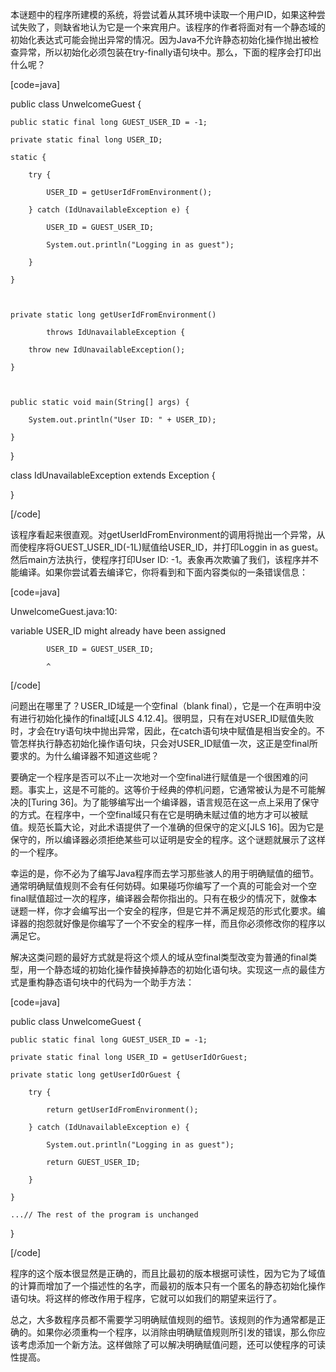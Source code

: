 本谜题中的程序所建模的系统，将尝试着从其环境中读取一个用户ID，如果这种尝试失败了，则缺省地认为它是一个来宾用户。该程序的作者将面对有一个静态域的初始化表达式可能会抛出异常的情况。因为Java不允许静态初始化操作抛出被检查异常，所以初始化必须包装在try-finally语句块中。那么，下面的程序会打印出什么呢？ 
[code=java]
public class UnwelcomeGuest {
    public static final long GUEST_USER_ID = -1;
    private static final long USER_ID;
    static {
        try {
            USER_ID = getUserIdFromEnvironment();
        } catch (IdUnavailableException e) {
            USER_ID = GUEST_USER_ID;
            System.out.println("Logging in as guest");
        }
    }

    private static long getUserIdFromEnvironment() 
            throws IdUnavailableException { 
        throw new IdUnavailableException(); 
    }

    public static void main(String[] args) {
        System.out.println("User ID: " + USER_ID);
    }
}

class IdUnavailableException extends Exception { 
}
[/code]
该程序看起来很直观。对getUserIdFromEnvironment的调用将抛出一个异常，从而使程序将GUEST_USER_ID(-1L)赋值给USER_ID，并打印Loggin in as guest。然后main方法执行，使程序打印User ID: -1。表象再次欺骗了我们，该程序并不能编译。如果你尝试着去编译它，你将看到和下面内容类似的一条错误信息： 
[code=java]
UnwelcomeGuest.java:10: 
variable USER_ID might already have been assigned
            USER_ID = GUEST_USER_ID;
            ^
[/code]
问题出在哪里了？USER_ID域是一个空final（blank final），它是一个在声明中没有进行初始化操作的final域[JLS 4.12.4]。很明显，只有在对USER_ID赋值失败时，才会在try语句块中抛出异常，因此，在catch语句块中赋值是相当安全的。不管怎样执行静态初始化操作语句块，只会对USER_ID赋值一次，这正是空final所要求的。为什么编译器不知道这些呢？ 
要确定一个程序是否可以不止一次地对一个空final进行赋值是一个很困难的问题。事实上，这是不可能的。这等价于经典的停机问题，它通常被认为是不可能解决的[Turing 36]。为了能够编写出一个编译器，语言规范在这一点上采用了保守的方式。在程序中，一个空final域只有在它是明确未赋过值的地方才可以被赋值。规范长篇大论，对此术语提供了一个准确的但保守的定义[JLS 16]。因为它是保守的，所以编译器必须拒绝某些可以证明是安全的程序。这个谜题就展示了这样的一个程序。 
幸运的是，你不必为了编写Java程序而去学习那些骇人的用于明确赋值的细节。通常明确赋值规则不会有任何妨碍。如果碰巧你编写了一个真的可能会对一个空final赋值超过一次的程序，编译器会帮你指出的。只有在极少的情况下，就像本谜题一样，你才会编写出一个安全的程序，但是它并不满足规范的形式化要求。编译器的抱怨就好像是你编写了一个不安全的程序一样，而且你必须修改你的程序以满足它。 
解决这类问题的最好方式就是将这个烦人的域从空final类型改变为普通的final类型，用一个静态域的初始化操作替换掉静态的初始化语句块。实现这一点的最佳方式是重构静态语句块中的代码为一个助手方法： 
[code=java]
public class UnwelcomeGuest {
    public static final long GUEST_USER_ID = -1;
    private static final long USER_ID = getUserIdOrGuest;
    private static long getUserIdOrGuest {
        try {
            return getUserIdFromEnvironment();
        } catch (IdUnavailableException e) {
            System.out.println("Logging in as guest");
            return GUEST_USER_ID;
        }
    }
    ...// The rest of the program is unchanged
}
[/code]
程序的这个版本很显然是正确的，而且比最初的版本根据可读性，因为它为了域值的计算而增加了一个描述性的名字，而最初的版本只有一个匿名的静态初始化操作语句块。将这样的修改作用于程序，它就可以如我们的期望来运行了。 
总之，大多数程序员都不需要学习明确赋值规则的细节。该规则的作为通常都是正确的。如果你必须重构一个程序，以消除由明确赋值规则所引发的错误，那么你应该考虑添加一个新方法。这样做除了可以解决明确赋值问题，还可以使程序的可读性提高。